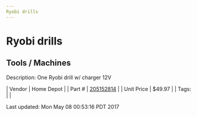 ```yaml
---
Ryobi drills
---
```


# Ryobi drills
## Tools / Machines
Description: 	One Ryobi drill w/ charger 12V 

| Vendor | Home Depot | 
| Part # | [205152814](http://www.homedepot.com/p/Ryobi-12-Volt-Cordless-Lithium-Ion-Drill-Driver-Kit-HJP004/205152814) | 
| Unit Price | $49.97 | 
| Tags: |  | 

Last updated: Mon May 08 00:53:16 PDT 2017